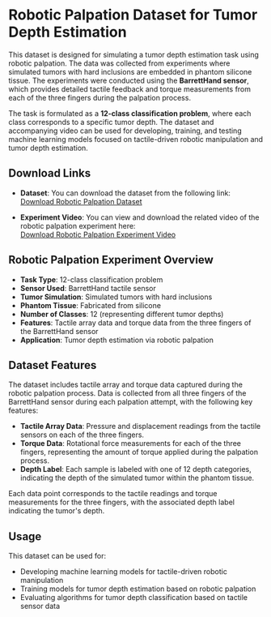 # Robotic Palpation Dataset for Tumor Depth Estimation

This dataset is designed for simulating a tumor depth estimation task using robotic palpation. The data was collected from experiments where simulated tumors with hard inclusions are embedded in phantom silicone tissue. The experiments were conducted using the **BarrettHand sensor**, which provides detailed tactile feedback and torque measurements from each of the three fingers during the palpation process.

The task is formulated as a **12-class classification problem**, where each class corresponds to a specific tumor depth. The dataset and accompanying video can be used for developing, training, and testing machine learning models focused on tactile-driven robotic manipulation and tumor depth estimation.

## Download Links

- **Dataset**: You can download the dataset from the following link:  
  [Download Robotic Palpation Dataset](https://www.dropbox.com/scl/fo/7jyd761u379t9wn4ufmni/ANDrExBK_05romYmLeuaYK0?rlkey=b1r9bo3x10rs6w7givf2vx991&st=9rt5cnzi&dl=0)
  
- **Experiment Video**: You can view and download the related video of the robotic palpation experiment here:  
  [Download Robotic Palpation Experiment Video](https://www.dropbox.com/scl/fo/f3y71eg2fa61tiopj1fuw/AHmlriPsBaM84q33anXDFTI?rlkey=jvdrbx744ixrq5l0ki9kixef6&st=8hpluqte&dl=0)

## Robotic Palpation Experiment Overview

- **Task Type**: 12-class classification problem
- **Sensor Used**: BarrettHand tactile sensor
- **Tumor Simulation**: Simulated tumors with hard inclusions
- **Phantom Tissue**: Fabricated from silicone
- **Number of Classes**: 12 (representing different tumor depths)
- **Features**: Tactile array data and torque data from the three fingers of the BarrettHand sensor
- **Application**: Tumor depth estimation via robotic palpation

## Dataset Features

The dataset includes tactile array and torque data captured during the robotic palpation process. Data is collected from all three fingers of the BarrettHand sensor during each palpation attempt, with the following key features:

- **Tactile Array Data**: Pressure and displacement readings from the tactile sensors on each of the three fingers.
- **Torque Data**: Rotational force measurements for each of the three fingers, representing the amount of torque applied during the palpation process.
- **Depth Label**: Each sample is labeled with one of 12 depth categories, indicating the depth of the simulated tumor within the phantom tissue.

Each data point corresponds to the tactile readings and torque measurements for the three fingers, with the associated depth label indicating the tumor's depth.

## Usage

This dataset can be used for:

- Developing machine learning models for tactile-driven robotic manipulation
- Training models for tumor depth estimation based on robotic palpation
- Evaluating algorithms for tumor depth classification based on tactile sensor data
